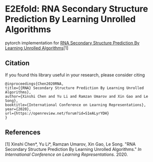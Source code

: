 # E2Efold: RNA Secondary Structure Prediction By Learning Unrolled Algorithms

pytorch implementation for [RNA Secondary Structure Prediction By Learning Unrolled Algorithms](https://openreview.net/forum?id=S1eALyrYDH)[1]

## Citation
If you found this library useful in your research, please consider citing
```
@inproceedings{Chen2020RNA,
title={{RNA} Secondary Structure Prediction By Learning Unrolled Algorithms},
author={Xinshi Chen and Yu Li and Ramzan Umarov and Xin Gao and Le Song},
booktitle={International Conference on Learning Representations},
year={2020},
url={https://openreview.net/forum?id=S1eALyrYDH}
}
```

## References
[1] Xinshi Chen*, Yu Li*, Ramzan Umarov, Xin Gao, Le Song. "RNA Secondary Structure Prediction By Learning Unrolled Algorithms." *In International Conference on Learning Representations.* 2020.

